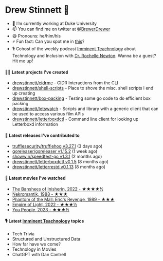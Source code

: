 
# Drew Stinnett 👋

- 🔭 I’m currently working at Duke University
- 📫 You can find me on twitter at [@BrewerDrewer](https://twitter.com/BrewerDrewer)
- 😄 Pronouns: he/him/his
- ⚡ Fun fact: Can you spot me in [this](https://www.youtube.com/watch?v=oL9WnB0qHBA)?
- 🎙 Cohost of the weekly podcast [Imminent Teachnology](https://podcast.imminentteachnology.com/) about Technology and Inclusion with [Dr. Rochelle Newton](https://www.linkedin.com/in/drrochellenewton/). Wanna be a guest? Hit me up!

#### 👨‍💻 Latest projects I've created
- [drewstinnett/cidrme](https://github.com/drewstinnett/cidrme) - CIDR Interactions from the CLI
- [drewstinnett/shell-scripts](https://github.com/drewstinnett/shell-scripts) - Place to shove the misc. shell scripts I end up creating
- [drewstinnett/box-packing](https://github.com/drewstinnett/box-packing) - Testing some go code to do efficient box packing
- [drewstinnett/letswatch](https://github.com/drewstinnett/letswatch) - Scripts and library with a generic client that can be used to access various film APIs
- [drewstinnett/letterboxdctl](https://github.com/drewstinnett/letterboxdctl) - Command line client for looking up Letterboxd information

#### 🚀 Latest releases I've contributed to
- [trufflesecurity/trufflehog v3.27.1](https://github.com/trufflesecurity/trufflehog/releases/tag/v3.27.1) (3 days ago)
- [goreleaser/goreleaser v1.15.2](https://github.com/goreleaser/goreleaser/releases/tag/v1.15.2) (1 week ago)
- [showwin/speedtest-go v1.3.1](https://github.com/showwin/speedtest-go/releases/tag/v1.3.1) (2 months ago)
- [drewstinnett/letterboxdctl v0.1.5](https://github.com/drewstinnett/letterboxdctl/releases/tag/v0.1.5) (8 months ago)
- [drewstinnett/letterrestd v0.1.13](https://github.com/drewstinnett/letterrestd/releases/tag/v0.1.13) (8 months ago)

#### 🍿 Latest movies I've watched
- [The Banshees of Inisherin, 2022 - ★★★★½](https://letterboxd.com/mondodrew/film/the-banshees-of-inisherin/1/)
- [Nekromantik, 1988 - ★★★](https://letterboxd.com/mondodrew/film/nekromantik/)
- [Phantom of the Mall: Eric&#39;s Revenge, 1989 - ★★★](https://letterboxd.com/mondodrew/film/phantom-of-the-mall-erics-revenge/1/)
- [Empire of Light, 2022 - ★★★½](https://letterboxd.com/mondodrew/film/empire-of-light/)
- [You People, 2023 - ★★★½](https://letterboxd.com/mondodrew/film/you-people-2023/)

#### 🎙 Latest [Imminent Teachnology](https://podcast.imminentteachnology.com/) topics
- Tech Trivia
- Structured and Unstructured Data
- How far have we come?
- Technology in Movies
- ChatGPT with Dan Cantrell
